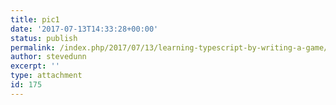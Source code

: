 ```yaml
---
title: pic1
date: '2017-07-13T14:33:28+00:00'
status: publish
permalink: /index.php/2017/07/13/learning-typescript-by-writing-a-game/pic1
author: stevedunn
excerpt: ''
type: attachment
id: 175
---
```

<!DOCTYPE html PUBLIC "-//W3C//DTD HTML 4.0 Transitional//EN" "http://www.w3.org/TR/REC-html40/loose.dtd">
<?xml encoding="UTF-8">
